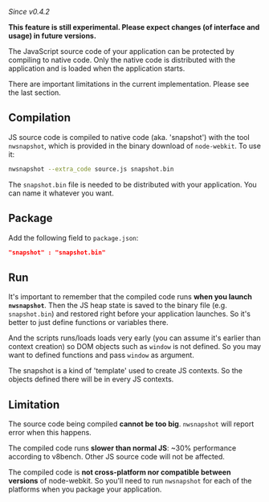 _Since v0.4.2_

**This feature is still experimental. Please expect changes (of interface and usage) in future versions.**

The JavaScript source code of your application can be protected by compiling to native code. Only the native code is distributed with the application and is loaded when the application starts.

There are important limitations in the current implementation. Please see the last section.

## Compilation

JS source code is compiled to native code (aka. 'snapshot') with the tool `nwsnapshot`, which is provided in the binary download of `node-webkit`. To use it:

````bash
nwsnapshot --extra_code source.js snapshot.bin
````
The `snapshot.bin` file is needed to be distributed with your application. You can name it whatever you want.

## Package

Add the following field to `package.json`:
````json
"snapshot" : "snapshot.bin"
````

## Run

It's important to remember that the compiled code runs **when you launch `nwsnapshot`**. Then the JS heap state is saved to the binary file (e.g. `snapshot.bin`) and restored right before your application launches. So it's better to just define functions or variables there.

And the scripts runs/loads loads very early (you can assume it's earlier than context creation) so DOM objects such as `window` is not defined. So you may want to defined functions and pass `window` as argument.

The snapshot is a kind of 'template' used to create JS contexts. So the objects defined there will be in every JS contexts.

## Limitation

The source code being compiled **cannot be too big**. `nwsnapshot` will report error when this happens.

The compiled code runs **slower than normal JS**: ~30% performance according to v8bench. Other JS source code will not be affected.

The compiled code is **not cross-platform nor compatible between versions** of node-webkit. So you'll need to run `nwsnapshot` for each of the platforms when you package your application.